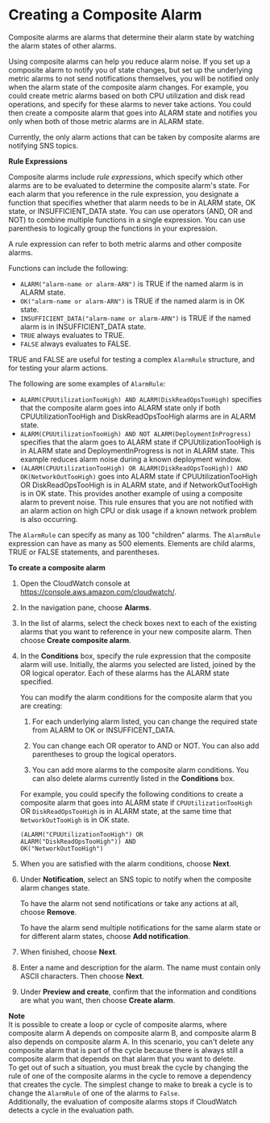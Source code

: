 # Creating a Composite Alarm<a name="Create_Composite_Alarm"></a>

Composite alarms are alarms that determine their alarm state by watching the alarm states of other alarms\.

Using composite alarms can help you reduce alarm noise\. If you set up a composite alarm to notify you of state changes, but set up the underlying metric alarms to not send notifications themselves, you will be notified only when the alarm state of the composite alarm changes\. For example, you could create metric alarms based on both CPU utilization and disk read operations, and specify for these alarms to never take actions\. You could then create a composite alarm that goes into ALARM state and notifies you only when both of those metric alarms are in ALARM state\.

Currently, the only alarm actions that can be taken by composite alarms are notifying SNS topics\.

**Rule Expressions**

Composite alarms include *rule expressions*, which specify which other alarms are to be evaluated to determine the composite alarm's state\. For each alarm that you reference in the rule expression, you designate a function that specifies whether that alarm needs to be in ALARM state, OK state, or INSUFFICIENT\_DATA state\. You can use operators \(AND, OR and NOT\) to combine multiple functions in a single expression\. You can use parenthesis to logically group the functions in your expression\.

A rule expression can refer to both metric alarms and other composite alarms\.

Functions can include the following:
+ `ALARM("alarm-name or alarm-ARN")` is TRUE if the named alarm is in ALARM state\.
+ `OK("alarm-name or alarm-ARN")` is TRUE if the named alarm is in OK state\.
+ `INSUFFICIENT_DATA("alarm-name or alarm-ARN")` is TRUE if the named alarm is in INSUFFICIENT\_DATA state\.
+ `TRUE` always evaluates to TRUE\.
+ `FALSE` always evaluates to FALSE\.

TRUE and FALSE are useful for testing a complex `AlarmRule` structure, and for testing your alarm actions\.

The following are some examples of `AlarmRule`:
+ `ALARM(CPUUtilizationTooHigh) AND ALARM(DiskReadOpsTooHigh)` specifies that the composite alarm goes into ALARM state only if both CPUUtilizationTooHigh and DiskReadOpsTooHigh alarms are in ALARM state\.
+ `ALARM(CPUUtilizationTooHigh) AND NOT ALARM(DeploymentInProgress)` specifies that the alarm goes to ALARM state if CPUUtilizationTooHigh is in ALARM state and DeploymentInProgress is not in ALARM state\. This example reduces alarm noise during a known deployment window\.
+ `(ALARM(CPUUtilizationTooHigh) OR ALARM(DiskReadOpsTooHigh)) AND OK(NetworkOutTooHigh)` goes into ALARM state if CPUUtilizationTooHigh OR DiskReadOpsTooHigh is in ALARM state, and if NetworkOutTooHigh is in OK state\. This provides another example of using a composite alarm to prevent noise\. This rule ensures that you are not notified with an alarm action on high CPU or disk usage if a known network problem is also occurring\.

The `AlarmRule` can specify as many as 100 "children" alarms\. The `AlarmRule` expression can have as many as 500 elements\. Elements are child alarms, TRUE or FALSE statements, and parentheses\.

**To create a composite alarm**

1. Open the CloudWatch console at [https://console\.aws\.amazon\.com/cloudwatch/](https://console.aws.amazon.com/cloudwatch/)\.

1. In the navigation pane, choose **Alarms**\.

1. In the list of alarms, select the check boxes next to each of the existing alarms that you want to reference in your new composite alarm\. Then choose **Create composite alarm**\.

1. In the **Conditions** box, specify the rule expression that the composite alarm will use\. Initially, the alarms you selected are listed, joined by the OR logical operator\. Each of these alarms has the ALARM state specified\.

   You can modify the alarm conditions for the composite alarm that you are creating:

   1. For each underlying alarm listed, you can change the required state from ALARM to OK or INSUFFICENT\_DATA\.

   1. You can change each OR operator to AND or NOT\. You can also add parentheses to group the logical operators\.

   1. You can add more alarms to the composite alarm conditions\. You can also delete alarms currently listed in the **Conditions** box\.

   For example, you could specify the following conditions to create a composite alarm that goes into ALARM state if `CPUUtilizationTooHigh` OR `DiskReadOpsTooHigh` is in ALARM state, at the same time that `NetworkOutTooHigh` is in OK state\.

   ```
   (ALARM("CPUUtilizationTooHigh") OR 
   ALARM("DiskReadOpsTooHigh")) AND 
   OK("NetworkOutTooHigh")
   ```

1. When you are satisfied with the alarm conditions, choose **Next**\.

1. Under **Notification**, select an SNS topic to notify when the composite alarm changes state\.

   To have the alarm not send notifications or take any actions at all, choose **Remove**\.

   To have the alarm send multiple notifications for the same alarm state or for different alarm states, choose **Add notification**\.

1. When finished, choose **Next**\.

1. Enter a name and description for the alarm\. The name must contain only ASCII characters\. Then choose **Next**\.

1. Under **Preview and create**, confirm that the information and conditions are what you want, then choose **Create alarm**\.

**Note**  
It is possible to create a loop or cycle of composite alarms, where composite alarm A depends on composite alarm B, and composite alarm B also depends on composite alarm A\. In this scenario, you can't delete any composite alarm that is part of the cycle because there is always still a composite alarm that depends on that alarm that you want to delete\.  
To get out of such a situation, you must break the cycle by changing the rule of one of the composite alarms in the cycle to remove a dependency that creates the cycle\. The simplest change to make to break a cycle is to change the `AlarmRule` of one of the alarms to `False`\.   
Additionally, the evaluation of composite alarms stops if CloudWatch detects a cycle in the evaluation path\. 